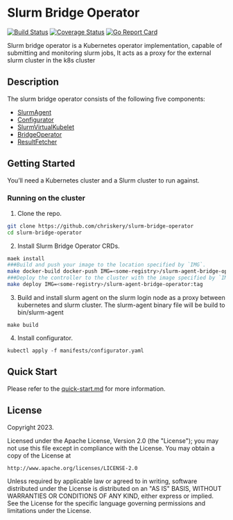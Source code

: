 # Slurm Bridge Operator
[![Build Status](https://github.com/chriskery/slurm-bridge-operator/actions/workflows/test-go.yml/badge.svg?branch=master)](https://github.com/chriskery/slurm-bridge-operator/actions/workflows/test-go.yaml?branch=master)
[![Coverage Status](https://coveralls.io/repos/github/chriskery/slurm-bridge-operator/badge.svg?branch=master)](https://coveralls.io/github/chriskery/slurm-bridge-operator?branch=master)
[![Go Report Card](https://goreportcard.com/badge/github.com/chriskery/slurm-bridge-operator)](https://goreportcard.com/report/github.com/chriskery/slurm-bridge-operator)

Slurm bridge operator is a Kubernetes operator implementation, capable of submitting and monitoring slurm jobs, It acts
as a proxy for the external slurm cluster in the k8s cluster

## Description

The slurm bridge operator consists of the following five components:

- [SlurmAgent](cmd/slurm-agent/slurm-agent.go)
- [Configurator](cmd/configurator/configurator.go)
- [SlurmVirtualKubelet](cmd/slurm-virtual-kubelet/slurm-virtual-kubelet.go)
- [BridgeOperator](cmd/bridge-operator/bridge-operator.go)
- [ResultFetcher](cmd/result-fetcher/result-fetcher.go)

## Getting Started

You’ll need a Kubernetes cluster and a Slurm cluster to run against.

### Running on the cluster

1. Clone the repo.

```bash
git clone https://github.com/chriskery/slurm-bridge-operator
cd slurm-bridge-operator
```

2. Install Slurm Bridge Operator CRDs.

```sh
maek install
###Build and push your image to the location specified by `IMG`.
make docker-build docker-push IMG=<some-registry>/slurm-agent-bridge-operator:tag
###Deploy the controller to the cluster with the image specified by `IMG`.
make deploy IMG=<some-registry>/slurm-agent-bridge-operator:tag
```

3. Build and install slurm agent on the slurm login node as a proxy between kubernetes and slurm cluster.
   The slurm-agent binary file will be build to bin/slurm-agent

```shell
make build

```

4. Install configurator.

```shell
kubectl apply -f manifests/configurator.yaml
```

## Quick Start

Please refer to the [quick-start.md](docs/quick-start.md)  for more information.

## License

Copyright 2023.

Licensed under the Apache License, Version 2.0 (the "License");
you may not use this file except in compliance with the License.
You may obtain a copy of the License at

    http://www.apache.org/licenses/LICENSE-2.0

Unless required by applicable law or agreed to in writing, software
distributed under the License is distributed on an "AS IS" BASIS,
WITHOUT WARRANTIES OR CONDITIONS OF ANY KIND, either express or implied.
See the License for the specific language governing permissions and
limitations under the License.

